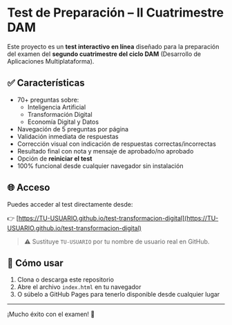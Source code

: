 # Test de Preparación – II Cuatrimestre DAM

Este proyecto es un **test interactivo en línea** diseñado para la preparación del examen del **segundo cuatrimestre del ciclo DAM** (Desarrollo de Aplicaciones Multiplataforma).

## ✅ Características

- 70+ preguntas sobre:
  - Inteligencia Artificial
  - Transformación Digital
  - Economía Digital y Datos
- Navegación de 5 preguntas por página
- Validación inmediata de respuestas
- Corrección visual con indicación de respuestas correctas/incorrectas
- Resultado final con nota y mensaje de aprobado/no aprobado
- Opción de **reiniciar el test**
- 100% funcional desde cualquier navegador sin instalación

## 🌐 Acceso

Puedes acceder al test directamente desde:

👉 [https://TU-USUARIO.github.io/test-transformacion-digital](https://TU-USUARIO.github.io/test-transformacion-digital)

> ⚠️ Sustituye `TU-USUARIO` por tu nombre de usuario real en GitHub.

## 🚀 Cómo usar

1. Clona o descarga este repositorio
2. Abre el archivo `index.html` en tu navegador
3. O súbelo a GitHub Pages para tenerlo disponible desde cualquier lugar

---

¡Mucho éxito con el examen! 💪
